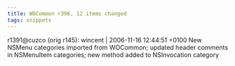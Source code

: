```yaml
---
title: WOCommon r396, 12 items changed
tags: snippets
---
```


r1391@cuzco (orig r145): wincent | 2006-11-16 12:44:51 +0100 New NSMenu categories imported from WOCommon; updated header comments in NSMenuItem categories; new method added to NSInvocation category
